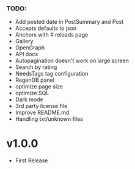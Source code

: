
### TODO:

- Add posted date in PostSummary and Post
- Accepts defaults to json
- Anchors with # reloads page
- Gallery
- OpenGraph
- API docs
- Autopagination doesn't work on large screen
- Search by rating
- NeedsTags tag configuration
- RegenDB panel
- optimize page size
- optimize SQL
- Dark mode
- 3rd party license file
- Improve README.md
- Handling txt/unknown files

# v1.0.0

- First Release
